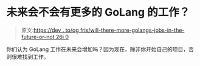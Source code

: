 # 未来会不会有更多的 GoLang 的工作？

> 原文:[https://dev . to/og fris/will-there-more-golangs-jobs-in-the-future-or-not 26i 0](https://dev.to/ogfris/will-there-be-more-golangs-jobs-in-the-future-or-not-26i0)

你们认为 GoLang 工作在未来会增加吗？因为现在，除非你开始自己的项目，否则很难找到工作。